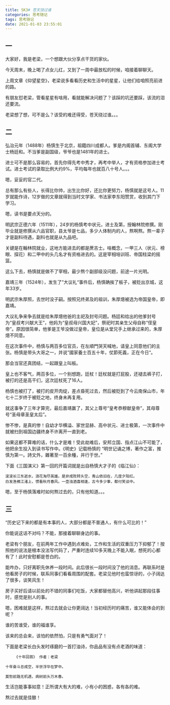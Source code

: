 ```yaml
---
title: SK3# 苍天饶过谁
categories: 思考随记
tags: 思考随记
date: 2021-01-03 23:55:01
---
```




## 一



大家好，我是老梁，一个想跟大伙分享点干货的家伙。



今天周末，晚上喝了点女儿红，又到了一周中最放松的时候，咱接着聊聊天。



上周文章《仰望星空》，老梁说多看看历史和生活中的星星，让他们给咱照亮前进的路。



有朋友怼老梁，管看星星有啥用，看就能解决问题了？该踩的坑还要踩，该流的泪还要流。



老梁想了想，可不是么？该受的难还得受，苍天绕过谁。。。



## 二

弘治元年（1488年）杨慎生于北京，祖籍四川成都人。爹是内阁首辅、东阁大学士杨廷和。不当爹是副国级，爷爷也是1481年的进士。



进士可不是那么容易的，首先你得先考中秀才，再考中举人，才有资格参加进士考试。进士考试的录取比例大约9%，平均每年也就百八十号人。。。



嗯，妥妥的官二代。



总有那么有些人，长得比你帅，出生比你好，还比你更努力，杨慎就是这号人。11岁就能作诗，12岁做的文章就得到当时文学家、书法家李东阳赞赏，收到其门下学习。



嗯，读书是要点天分的。



明武宗正德六年（1511年），24岁的杨慎考中状元，进士及第，授翰林院修撰。刚毕业就是修撰从六品官职，县太爷是七品，多少人体制内的人，熬啊熬。熬一辈子才是副科待遇，副科也就是从九品吧。



关键是在翰林院就业，这地方能进去的都是蔗吉士。啥概念，一甲三人（状元、榜眼、探花）和二甲中的头几名才有资格进去的。这是宰相培训班、帝国柱梁的摇篮。



这么下去，杨慎就是做不了宰相，最少熬个副部级没问题，前途一片光明。



嘉靖三年（1524年），发生了”大议礼“事件后，杨慎确挨了板子，被贬出京城，这年33岁。



明武宗朱厚照，去世时没子嗣。按照兄终弟及的祖训，朱厚熜被选为帝国皇帝，即嘉靖。



大议礼争来争去就是给朱厚熜他爸的主祀及封号问题。杨廷和给出的他爹封号为“皇叔考兴献大王”，他妈为“皇叔母兴国大妃”，祭祀时其亲生父母自称“侄皇帝”。原因很简单，他爹是王爷没做过皇帝，皇位是从堂兄手上继承过来的，朱厚熜不同意。



在这次事件中，杨慎与两百多位官员，在左順門哭天喊地，请皇上同意他们的主张。杨慎是带头大哥之一，并说”國家養士百五十年，仗節死義，正在今日“。



那会当官还真团结，一起跟皇上叫板。



皇上也不客气，两百多位，一个别想跑，廷杖！廷杖就是打屁股，还褪去裤子打，被打的还是高干们，这次廷杖死了16人。



杨慎也被打了，被打的皮开肉绽，差点昏死过去，然后被贬到了今云南保山市，年七十二岁终于被贬之地，终身未再复用。



就这事争了三年才算完，最后嘉靖赢了，其父上尊号“皇考恭穆献皇帝”，其母尊号“圣母章圣皇太后”。



惨不惨，是真的惨！自幼才华横溢、家世显赫、高中状元、进士极第，一次事件中就被扫到祖国边疆终身不许离开一直到老。



如果这都不算难的话，什么才是难！受此劫难后，安邦立国、指点江山不可能了，他把余生投入到读书写作中。《明史》记载杨慎的 “明世记诵之博，著作之富，推慎为第一。詩文外，雜著至一百余種，并行于世。” 



下面《三国演义》第一回的开篇词就是出自杨慎大才子的《临江仙》：



```
滚滚长江东逝水，浪花淘尽英雄。是非成败转头空，青山依旧在，几度夕阳红。
白发渔樵江渚上，惯看秋月春风。一壶浊酒喜相逢，古今多少事，都付笑谈中。
```



嗯，至于杨慎落难时如何熬过去的，只有他知道。。。



<!--more-->



## 三



“历史记下来的都是有本事的人，大部分都是不普通人，有什么可比的！”



你能说这话不对吗？不能，那接着聊聊身边的事。



老梁有个朋友，在前两年工作中遇到点难处，工作和生活的双重压力下抑郁了！按照他的说法是根本没法写代码了，严重时连续10多天晚上不能入眠，想死的心都有了！此时安慰都是苍白的。



能咋办，只好离职先休养一段时间。此后很长一段时间没了他的消息。再联系时是他看房子的时候，联系同事们看看周围的配套。老梁见他时也蛮惊讶的，小子阔达了很多，谈笑风生！



房子买好后请以前处的不错的同事们吃饭，大家都替他高兴，听他讲起那段往事时，感觉是别人的事。



嗯，困难就是这样，熬过去就会让你更阔达！当初经历时的痛苦，谁又能体会的到呢？



谁的苦谁受，谁的福谁享。



该来的总会来，该怕的依然怕，只是有勇气面对了！



下面是老梁长白头发时琢磨的一首打油诗，你品品有没有点老酒的味道：



```
	《十年回首》 作者：老梁						

十年奋斗总成空，半世浮华在梦中。

莫愁前路无机遇，病树前头万木春。
```



生活岂能事事如意！正所谓大有大的难，小有小的困惑，各有各的难。



熬过去就是佳酿！



